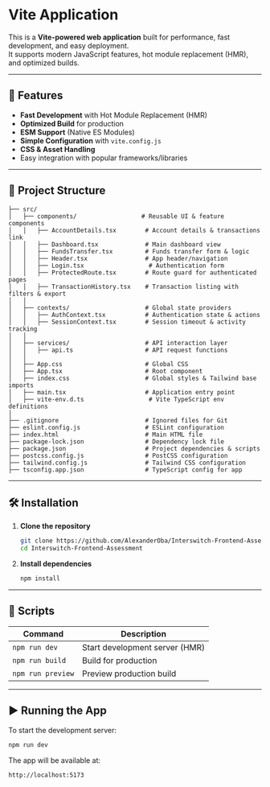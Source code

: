 # Vite Application

This is a **Vite-powered web application** built for performance, fast development, and easy deployment.  
It supports modern JavaScript features, hot module replacement (HMR), and optimized builds.

---

## 🚀 Features

- **Fast Development** with Hot Module Replacement (HMR)
- **Optimized Build** for production
- **ESM Support** (Native ES Modules)
- **Simple Configuration** with `vite.config.js`
- **CSS & Asset Handling**
- Easy integration with popular frameworks/libraries

---

## 📂 Project Structure

```
├── src/
│   ├── components/                  # Reusable UI & feature components
│   │   ├── AccountDetails.tsx        # Account details & transactions link
│   │   ├── Dashboard.tsx             # Main dashboard view
│   │   ├── FundsTransfer.tsx         # Funds transfer form & logic
│   │   ├── Header.tsx                # App header/navigation
│   │   ├── Login.tsx                  # Authentication form
│   │   ├── ProtectedRoute.tsx        # Route guard for authenticated pages
│   │   ├── TransactionHistory.tsx    # Transaction listing with filters & export
│   │
│   ├── contexts/                     # Global state providers
│   │   ├── AuthContext.tsx           # Authentication state & actions
│   │   ├── SessionContext.tsx        # Session timeout & activity tracking
│   │
│   ├── services/                     # API interaction layer
│   │   ├── api.ts                    # API request functions
│   │
│   ├── App.css                       # Global CSS
│   ├── App.tsx                       # Root component
│   ├── index.css                     # Global styles & Tailwind base imports
│   ├── main.tsx                      # Application entry point
│   ├── vite-env.d.ts                  # Vite TypeScript env definitions
│
├── .gitignore                        # Ignored files for Git
├── eslint.config.js                  # ESLint configuration
├── index.html                        # Main HTML file
├── package-lock.json                 # Dependency lock file
├── package.json                      # Project dependencies & scripts
├── postcss.config.js                 # PostCSS configuration
├── tailwind.config.js                # Tailwind CSS configuration
├── tsconfig.app.json                 # TypeScript config for app
```


---

## 🛠 Installation

1. **Clone the repository**
   ```bash
   git clone https://github.com/AlexanderOba/Interswitch-Frontend-Assessment.git
   cd Interswitch-Frontend-Assessment
   ```

2. **Install dependencies**
   ```bash
   npm install
---

## 📌 Scripts

| Command             | Description                     |
|---------------------|---------------------------------|
| `npm run dev`       | Start development server (HMR)  |
| `npm run build`     | Build for production            |
| `npm run preview`   | Preview production build        |

---

## ▶️ Running the App

To start the development server:
```bash
npm run dev
```
The app will be available at:
```
http://localhost:5173
```

